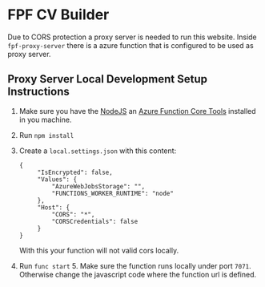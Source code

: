 # FPF CV Builder

Due to CORS protection a proxy server is needed to run this website. Inside `fpf-proxy-server` there is a azure function that is configured to be used as proxy server.

## Proxy Server Local Development Setup Instructions

1. Make sure you have the [NodeJS](https://nodejs.org) an [Azure Function Core Tools](https://github.com/Azure/azure-functions-core-tools) installed in you machine.
2. Run `npm install`
3. Create a `local.settings.json` with this content:

   ```
   {
        "IsEncrypted": false,
        "Values": {
            "AzureWebJobsStorage": "",
            "FUNCTIONS_WORKER_RUNTIME": "node"
        },
        "Host": {
            "CORS": "*",
            "CORSCredentials": false
        }
   }
   ```

   With this your function will not valid cors locally.

4. Run `func start` 5. Make sure the function runs locally under port `7071`. Otherwise change the javascript code where the function url is defined.
